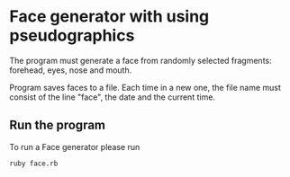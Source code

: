 # Face generator with using pseudographics

The program must generate a face from randomly selected fragments: forehead, eyes, nose and mouth.

Program saves faces to a file. Each time in a new one, the file name must consist of the line "face", the date and the current time.

## Run the program

To run a Face generator please run

```bash
ruby face.rb
```
